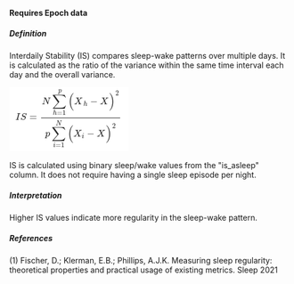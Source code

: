 **Requires Epoch data**

##### Definition

Interdaily Stability (IS) compares sleep-wake patterns over multiple days. It is calculated as the ratio of the variance within the same time interval each day and the overall variance.

![Formula for Interdaily Stability](./IS_1.png)

IS is calculated using binary sleep/wake values from the "is_asleep" column. It does not require having a single sleep episode per night.

##### Interpretation

Higher IS values indicate more regularity in the sleep-wake pattern.

##### References

(1) Fischer, D.; Klerman, E.B.; Phillips, A.J.K. Measuring sleep regularity: theoretical properties and practical usage of existing metrics. Sleep 2021
